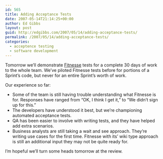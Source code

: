 ```yaml
---
id: 565
title: Adding Acceptance Tests
date: 2007-05-14T21:14:25+00:00
author: Ed Gibbs
layout: post
guid: http://edgibbs.com/2007/05/14/adding-acceptance-tests/
permalink: /2007/05/14/adding-acceptance-tests/
categories:
  - acceptence testing
  - software development
---
```

Tomorrow we&#8217;ll demonstrate [Fitnesse](http://fitnesse.org/) tests for a complete 30 days of work to the whole team. We&#8217;ve piloted Fitnesse tests before for portions of a Sprint&#8217;s code, but never for an entire Sprint&#8217;s worth of work.

Our experience so far:

  * Some of the team is still having trouble understanding what Fitnesse is for. Responses have ranged from &#8220;OK, I think I get it,&#8221; to &#8220;We didn&#8217;t sign up for this.&#8221;
  * The developers have understood it best, but we&#8217;re championing automated acceptance tests.
  * QA has been easier to involve with writing tests, and they have helped add extra scenarios.
  * Business analysts are still taking a wait and see approach. They&#8217;re writing use cases for the first time. Fitnesse with its&#8217; wiki type approach is still an additional input they may not be quite ready for.

I&#8217;m hopeful we&#8217;ll turn some heads tomorrow at the review.
